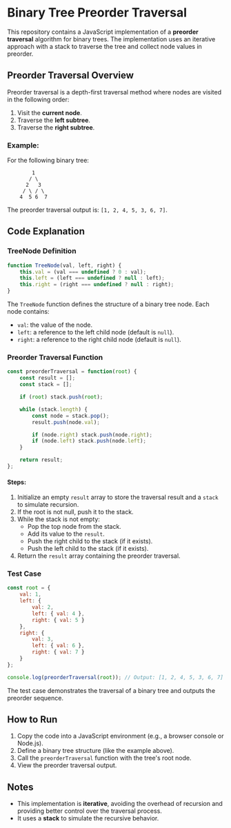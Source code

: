 # Binary Tree Preorder Traversal

This repository contains a JavaScript implementation of a **preorder traversal** algorithm for binary trees. The implementation uses an iterative approach with a stack to traverse the tree and collect node values in preorder.

## Preorder Traversal Overview

Preorder traversal is a depth-first traversal method where nodes are visited in the following order:
1. Visit the **current node**.
2. Traverse the **left subtree**.
3. Traverse the **right subtree**.

### Example:
For the following binary tree:

```
        1
       / \
      2   3
     / \ / \
    4  5 6  7
```

The preorder traversal output is: `[1, 2, 4, 5, 3, 6, 7]`.

## Code Explanation

### TreeNode Definition

```javascript
function TreeNode(val, left, right) {
    this.val = (val === undefined ? 0 : val);
    this.left = (left === undefined ? null : left);
    this.right = (right === undefined ? null : right);
}
```

The `TreeNode` function defines the structure of a binary tree node. Each node contains:
- `val`: the value of the node.
- `left`: a reference to the left child node (default is `null`).
- `right`: a reference to the right child node (default is `null`).

### Preorder Traversal Function

```javascript
const preorderTraversal = function(root) {
    const result = [];
    const stack = [];

    if (root) stack.push(root);

    while (stack.length) {
        const node = stack.pop();
        result.push(node.val);

        if (node.right) stack.push(node.right);
        if (node.left) stack.push(node.left);
    }

    return result;
};
```

#### Steps:
1. Initialize an empty `result` array to store the traversal result and a `stack` to simulate recursion.
2. If the root is not null, push it to the stack.
3. While the stack is not empty:
   - Pop the top node from the stack.
   - Add its value to the `result`.
   - Push the right child to the stack (if it exists).
   - Push the left child to the stack (if it exists).
4. Return the `result` array containing the preorder traversal.

### Test Case

```javascript
const root = {
    val: 1,
    left: {
        val: 2,
        left: { val: 4 },
        right: { val: 5 }
    },
    right: {
        val: 3,
        left: { val: 6 },
        right: { val: 7 }
    }
};

console.log(preorderTraversal(root)); // Output: [1, 2, 4, 5, 3, 6, 7]
```

The test case demonstrates the traversal of a binary tree and outputs the preorder sequence.

## How to Run

1. Copy the code into a JavaScript environment (e.g., a browser console or Node.js).
2. Define a binary tree structure (like the example above).
3. Call the `preorderTraversal` function with the tree's root node.
4. View the preorder traversal output.

## Notes

- This implementation is **iterative**, avoiding the overhead of recursion and providing better control over the traversal process.
- It uses a **stack** to simulate the recursive behavior.
